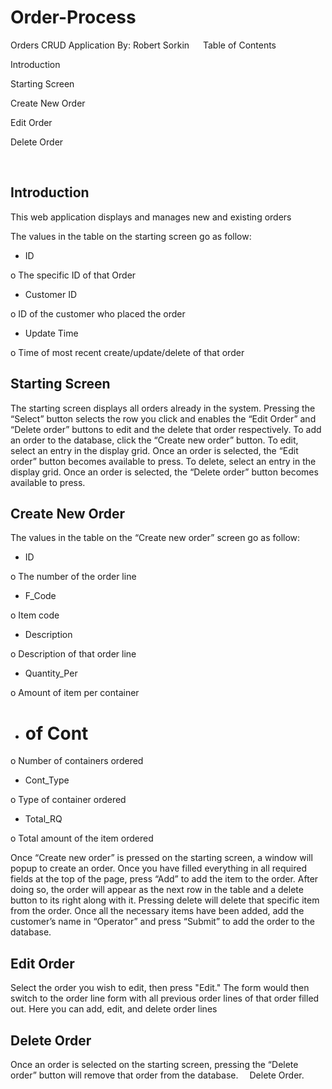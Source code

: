 # Order-Process

Orders CRUD Application
By: Robert Sorkin
 
Table of Contents

Introduction

Starting Screen

Create New Order

Edit Order

Delete Order

 
## Introduction

This web application displays and manages new and existing orders

The values in the table on the starting screen go as follow:

-	ID

o	The specific ID of that Order


-	Customer ID

o	ID of the customer who placed the order


-	Update Time

o	Time of most recent create/update/delete of that order 


## Starting Screen

 
The starting screen displays all orders already in the system. Pressing the “Select” button selects the row you click and enables the “Edit Order” and “Delete order” buttons to edit and the delete that order respectively.
To add an order to the database, click the “Create new order” button.
To edit, select an entry in the display grid. Once an order is selected, the “Edit order” button becomes available to press.
To delete, select an entry in the display grid. Once an order is selected, the “Delete order” button becomes available to press.
 
## Create New Order


The values in the table on the “Create new order” screen go as follow:


-	ID

o	The number of the order line


-	F_Code

o	Item code


-	Description

o	Description of that order line


-	Quantity_Per

o	Amount of item per container


-	# of Cont

o	Number of containers ordered


-	Cont_Type

o	Type of container ordered


-	Total_RQ

o	Total amount of the item ordered


Once “Create new order” is pressed on the starting screen, a window will popup to create an order. Once you have filled everything in all required fields at the top of the page, press “Add” to add the item to the order. After doing so, the order will appear as the next row in the table and a delete button to its right along with it. Pressing delete will delete that specific item from the order. Once all the necessary items have been added, add the customer’s name in “Operator” and press “Submit” to add the order to the database.
 

## Edit Order

Select the order you wish to edit, then press "Edit." The form would then switch to the order line form with all previous order lines of that order filled out. Here you can add, edit, and delete order lines


## Delete Order

Once an order is selected on the starting screen, pressing the “Delete order” button will remove that order from the database. 
Delete Order.
